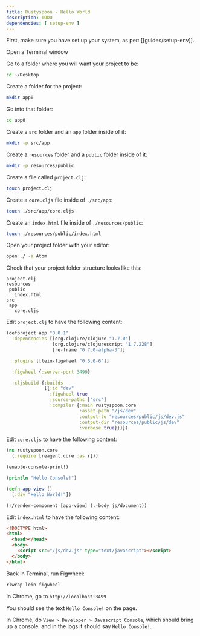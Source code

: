 ```yaml
---
title: Rustyspoon - Hello World
description: TODO
dependencies: [ setup-env ]
---
```


First, make sure you have set up your system, as per: [[guides/setup-env]].

Open a Terminal window

Go to a folder where you will want your project to be:

```sh
cd ~/Desktop
```

Create a folder for the project:

```sh
mkdir app0
```

Go into that folder:

```sh
cd app0
```

Create a `src` folder and an `app` folder inside of it:

```sh
mkdir -p src/app
```

Create a `resources` folder and a `public` folder inside of it:

```sh
mkdir -p resources/public
```

Create a file called `project.clj`:

```sh
touch project.clj
```

Create a `core.cljs` file inside of `./src/app`:

```sh
touch ./src/app/core.cljs
```

Create an `index.html` file inside of `./resources/public`:

```sh
touch ./resources/public/index.html
```

Open your project folder with your editor:

```sh
open ./ -a Atom
```

Check that your project folder structure looks like this:

```misc
project.clj
resources
 public
   index.html
src
 app
   core.cljs
```

Edit `project.clj` to have the following content:

```clojure
(defproject app "0.0.1"
  :dependencies [[org.clojure/clojure "1.7.0"]
                 [org.clojure/clojurescript "1.7.228"]
                 [re-frame "0.7.0-alpha-3"]]

  :plugins [[lein-figwheel "0.5.0-6"]]

  :figwheel {:server-port 3499}

  :cljsbuild {:builds
              [{:id "dev"
                :figwheel true
                :source-paths ["src"]
                :compiler {:main rustyspoon.core
                           :asset-path "/js/dev"
                           :output-to "resources/public/js/dev.js"
                           :output-dir "resources/public/js/dev"
                           :verbose true}}]})
```

Edit `core.cljs` to have the following content:

```clojure
(ns rustyspoon.core
  (:require [reagent.core :as r]))

(enable-console-print!)

(println "Hello Console!")

(defn app-view []
  [:div "Hello World!"])

(r/render-component [app-view] (.-body js/document))
```

Edit `index.html` to have the following content:

```html
<!DOCTYPE html>
<html>
  <head></head>
  <body>
    <script src="/js/dev.js" type="text/javascript"></script>
  </body>
</html>
```

Back in Terminal, run Figwheel:

```sh
rlwrap lein figwheel
```

In Chrome, go to `http://localhost:3499`

You should see the text `Hello Console!` on the page.

In Chrome, do `View > Developer > Javascript Console`, which should bring up a console, and in the logs it should say `Hello Console!`.




